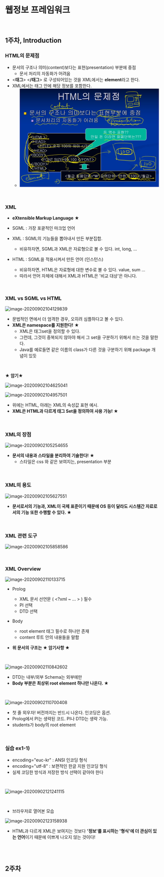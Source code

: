 # 웹정보 프레임워크

<br/>

## 1주차, Introduction

### HTML의 문제점

* 문서의 구조나 의미(content)보다는 표현(presentation) 부분에 중점
  * 문서 처리의 자동화가 어려움
* <**태그**> <**/태그**> 로 구성되어있는 것을 XML에서는 **element**라고 한다.
* XML에서는 태그 안에 해당 정보를 포함한다.
  * ![image-20200902103349196](.\images\image-20200902103349196.png)

<br/>

### XML

* **eXtensible Markup Language** ★

* SGML : 가장 포괄적인 마크업 언어
* XML : SGML의 기능들을 뽑아내서 만든 부분집합.
  * 비유하자면, SGML과 XML은 자료형으로 볼 수 있다. int, long, ...
* HTML : SGML을 적용시켜서 만든 언어 (인스턴스)
  * 비유하자면, HTML은 자료형에 대한 변수로 볼 수 있다. value, sum ...
  * 따라서 언어 자체에 대해서 XML과 HTML은 '비교 대상'은 아니다.

<br/>

### XML vs SGML vs HTML

![image-20200902104129839](C:\Users\smpsm\AppData\Roaming\Typora\typora-user-images\image-20200902104129839.png)

* 문법적인 면에서 더 엄격한 경우, 오히려 심플하다고 볼 수 있다.
* **XML은 namespace를 지원한다!** ★
  * XML은 태그set을 정의할 수 있다. 
  * 그런데, 그것이 중복되지 않아야 해서 그 set을 구분하기 위해서 쓰는 것을 말한다.
  * Java를 예로들면 같은 이름의 class가 다른 것을 구분하기 위해 package 개념이 있듯

<br/>

**★ 암기★**

![image-20200902104625041](C:\Users\smpsm\AppData\Roaming\Typora\typora-user-images\image-20200902104625041.png)

![image-20200902104957501](C:\Users\smpsm\AppData\Roaming\Typora\typora-user-images\image-20200902104957501.png)

* 위에는 HTML, 아래는 XML의 속성값 표현 예시.
* **XML은 HTML과 다르게 태그 Set을 정의하여 사용 가능! ★**

<br/>

### XML의 장점

![image-20200902105254655](C:\Users\smpsm\AppData\Roaming\Typora\typora-user-images\image-20200902105254655.png)

* **문서의 내용과 스타일을 분리하여 기술한다!** ★
  * 스타일은 css 와 같은 보여지는, presentation 부분

<br/>

### XML의 용도

![image-20200902105627551](C:\Users\smpsm\AppData\Roaming\Typora\typora-user-images\image-20200902105627551.png)

* **문서로서의 기능과, XML이 국제 표준이기 때문에 OS 등이 달라도 시스템간 자료로서의 기능 또한 수행할 수 있다. ★**

<br/>

### XML 관련 도구

![image-20200902105858586](C:\Users\smpsm\AppData\Roaming\Typora\typora-user-images\image-20200902105858586.png)

<br/>

### XML Overview

![image-20200902110133715](C:\Users\smpsm\AppData\Roaming\Typora\typora-user-images\image-20200902110133715.png)

* Prolog
  * XML 문서 선언문 ( <?xml ~ ... > ) 필수
  * PI 선택
  * DTD 선택
* Body
  * root element 태그 필수로 하나만 존재
  * content 루트 안의 내용들을 말함

* **위 문서의 구조는 ★ 암기사항 ★**

<br/>

![image-20200902110842602](C:\Users\smpsm\AppData\Roaming\Typora\typora-user-images\image-20200902110842602.png)

* DTD는 내부/외부 Schema는 외부에만
* **Body 부분은 최상위 root element 하나만 나온다. ★**

<br/>

![image-20200902110700408](C:\Users\smpsm\AppData\Roaming\Typora\typora-user-images\image-20200902110700408.png)

* 첫 줄 외우자! 버전까지는 반드시 나온다. 인코딩은 옵션.
* Prolog에서 PI는 생략된 코드. PI나 DTD는 생략 가능.
* students가 body의 root element

<br/>

### 실습 ex1-1)

* encoding="euc-kr" : ANSI 인코딩 형식
* encoding="utf-8" : 보편적인 한글 지원 인코딩 형식 
* 실제 코딩한 방식과 저장한 방식 선택이 같아야 한다

<br/>

![image-20200902121241115](C:\Users\smpsm\AppData\Roaming\Typora\typora-user-images\image-20200902121241115.png)

<br/>

* 브라우저로 열어본 모습

![image-20200902123158938](C:\Users\smpsm\AppData\Roaming\Typora\typora-user-images\image-20200902123158938.png)

* HTML과 다르게 XML은 보여지는 것보다 **'정보'를 표시하는 '형식'에 더 관심이 있는 언어**이기 때문에 이쁘게 나오지 않는 것이다!

<br/>

<br/>

## 2주차

